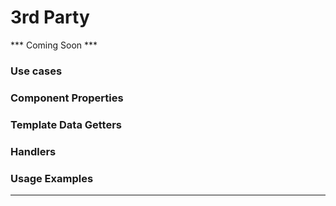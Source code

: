 # 3rd Party
*** Coming Soon ***

### Use cases

### Component Properties

### Template Data Getters

### Handlers

### Usage Examples

***
